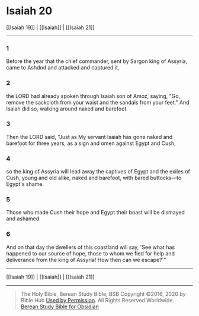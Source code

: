 # Isaiah 20

[[Isaiah 19]] | [[Isaiah]] | [[Isaiah 21]]

---

### 1
Before the year that the chief commander, sent by Sargon king of Assyria, came to Ashdod and attacked and captured it,

### 2
the LORD had already spoken through Isaiah son of Amoz, saying, "Go, remove the sackcloth from your waist and the sandals from your feet." And Isaiah did so, walking around naked and barefoot.

### 3
Then the LORD said, "Just as My servant Isaiah has gone naked and barefoot for three years, as a sign and omen against Egypt and Cush,

### 4
so the king of Assyria will lead away the captives of Egypt and the exiles of Cush, young and old alike, naked and barefoot, with bared buttocks—to Egypt's shame.

### 5
Those who made Cush their hope and Egypt their boast will be dismayed and ashamed.

### 6
And on that day the dwellers of this coastland will say, 'See what has happened to our source of hope, those to whom we fled for help and deliverance from the king of Assyria! How then can we escape?'"

---

[[Isaiah 19]] | [[Isaiah]] | [[Isaiah 21]]

---

> The Holy Bible, Berean Study Bible, BSB
> Copyright &copy;2016, 2020 by Bible Hub
> [Used by Permission](https://berean.bible/terms.htm). All Rights Reserved Worldwide.
> [Berean Study Bible for Obsidian](https://github.com/gapmiss/berean-study-bible-for-obsidian)

